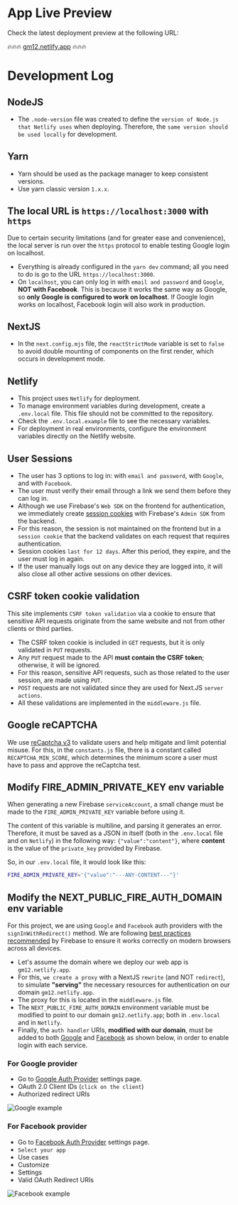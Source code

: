 # App Live Preview

Check the latest deployment preview at the following URL:

🔥🔥🔥 [gm12.netlify.app](https://gm12.netlify.app) 🔥🔥🔥

# Development Log

## NodeJS

- The `.node-version` file was created to define the `version of Node.js that Netlify uses` when deploying. Therefore, the `same version should be used locally` for development.

## Yarn

- Yarn should be used as the package manager to keep consistent versions.
- Use yarn classic version `1.x.x`.

## The local URL is `https://localhost:3000` with `https`

Due to certain security limitations (and for greater ease and convenience), the local server is run over the `https` protocol to enable testing Google login on localhost.

- Everything is already configured in the `yarn dev` command; all you need to do is go to the URL `https://localhost:3000`.
- On `localhost`, you can only log in with `email and password` and `Google`, **NOT with Facebook**. This is because it works the same way as Google, so **only Google is configured to work on localhost**. If Google login works on localhost, Facebook login will also work in production.

## NextJS

- In the `next.config.mjs` file, the `reactStrictMode` variable is set to `false` to avoid double mounting of components on the first render, which occurs in development mode.

## Netlify

- This project uses `Netlify` for deployment.
- To manage environment variables during development, create a `.env.local` file. This file should not be committed to the repository.
- Check the `.env.local.example` file to see the necessary variables.
- For deployment in real environments, configure the environment variables directly on the Netlify website.

## User Sessions

- The user has 3 options to log in: with `email and password`, with `Google`, and with `Facebook`.
- The user must verify their email through a link we send them before they can log in.
- Although we use Firebase's `Web SDK` on the frontend for authentication, we immediately create [session cookies](https://firebase.google.com/docs/auth/admin/manage-cookies) with Firebase's `Admin SDK` from the backend.
- For this reason, the session is not maintained on the frontend but in a `session cookie` that the backend validates on each request that requires authentication.
- Session cookies `last for 12 days`. After this period, they expire, and the user must log in again.
- If the user manually logs out on any device they are logged into, it will also close all other active sessions on other devices.

## CSRF token cookie validation

This site implements `CSRF token validation` via a cookie to ensure that sensitive API requests originate from the same website and not from other clients or third parties.

- The CSRF token cookie is included in `GET` requests, but it is only validated in `PUT` requests.
- Any `PUT` request made to the API **must contain the CSRF token**; otherwise, it will be ignored.
- For this reason, sensitive API requests, such as those related to the user session, are made using `PUT`.
- `POST` requests are not validated since they are used for Next.JS `server actions`.
- All these validations are implemented in the `middleware.js` file.

## Google reCAPTCHA

We use [reCaptcha v3](https://developers.google.com/recaptcha/docs/v3) to validate users and help mitigate and limit potential misuse. For this, in the `constants.js` file, there is a constant called `RECAPTCHA_MIN_SCORE`, which determines the minimum score a user must have to pass and approve the reCaptcha test.

## Modify FIRE_ADMIN_PRIVATE_KEY env variable

When generating a new Firebase `serviceAccount`, a small change must be made to the `FIRE_ADMIN_PRIVATE_KEY` variable before using it.

The content of this variable is multiline, and parsing it generates an error. Therefore, it must be saved as a JSON in itself (both in the `.env.local` file and on `Netlify`) in the following way: `{"value":"content"}`, where **content** is the value of the `private_key` provided by Firebase.

So, in our `.env.local` file, it would look like this:

```bash
FIRE_ADMIN_PRIVATE_KEY='{"value":"---ANY-CONTENT---"}'
```

## Modify the NEXT_PUBLIC_FIRE_AUTH_DOMAIN env variable

For this project, we are using `Google` and `Facebook` auth providers with the `signInWithRedirect()` method. We are following [best practices recommended](https://firebase.google.com/docs/auth/web/redirect-best-practices) by Firebase to ensure it works correctly on modern browsers across all devices.

- Let's assume the domain where we deploy our web app is `gm12.netlify.app`.
- For this, `we create a proxy` with a NextJS `rewrite` (and NOT `redirect`), to simulate **"serving"** the necessary resources for authentication on our domain `gm12.netlify.app`.
- The proxy for this is located in the `middleware.js` file.
- The `NEXT_PUBLIC_FIRE_AUTH_DOMAIN` environment variable must be modified to point to our domain `gm12.netlify.app`; both in `.env.local` and in `Netlify`.
- Finally, the `auth handler` URIs, **modified with our domain**, must be added to both [Google](https://console.cloud.google.com/apis/credentials) and [Facebook](https://developers.facebook.com/apps) as shown below, in order to enable login with each service.

### For Google provider

- Go to [Google Auth Provider](https://console.cloud.google.com/apis/credentials) settings page.
- OAuth 2.0 Client IDs (`click on the client`)
- Authorized redirect URIs

<img src="https://i.ibb.co/YZvRXY3/google-uris.png" alt="Google example" style="max-height: 500px;">

### For Facebook provider

- Go to [Facebook Auth Provider](https://developers.facebook.com/apps) settings page.
- `Select your app`
- Use cases
- Customize
- Settings
- Valid OAuth Redirect URIs

<img src="https://i.ibb.co/C5Fh3Fb/facebook-uris.png" alt="Facebook example" style="max-height: 500px;">
